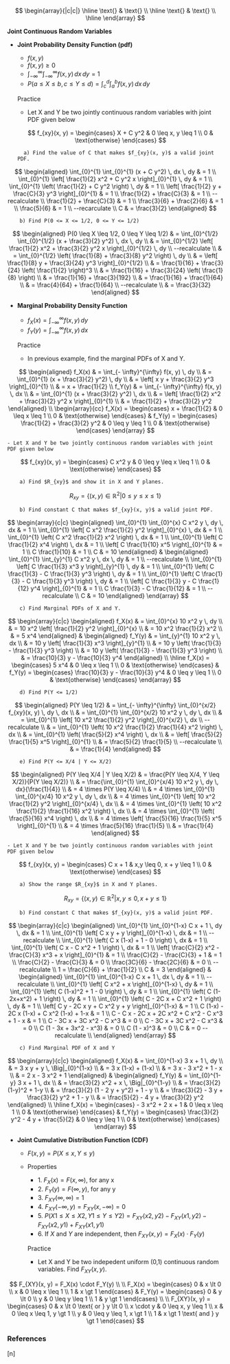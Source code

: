 $$
\begin{array}{|c|c|}
\hline
\text{} & \text{} \\
\hline
\text{} & \text{} \\
\hline
\end{array}
$$

**Joint Continuous Random Variables**

- **Joint Probability Density Function (pdf)**
  - $f(x, y)$
  - $f(x, y) \geq 0$
  - $\int_{-\infty}^{\infty} \int_{-\infty}^{\infty} f(x, y) \, dx \, dy = 1$
  - $P(a \leq X \leq b, c \leq Y \leq d) = \int_{c}^{d} \int_{a}^{b} f(x, y) \, dx \, dy$

  Practice
    - Let X and Y be two jointly continuous random variables with joint PDF given below

    $$
    f_{xy}(x, y) = \begin{cases} X + C y^2 & 0 \leq x, y \leq 1 \\ 0 & \text{otherwise} \end{cases}
    $$

        a) Find the value of C that makes $f_{xy}(x, y)$ a valid joint PDF.

$$
\begin{aligned}
\int_{0}^{1} \int_{0}^{1} (x + C y^2) \, dx \, dy & = 1 \\
\int_{0}^{1} \left[ \frac{1}{2} x^2 + C y^2 x \right]_{0}^{1} \, dy & = 1 \\
\int_{0}^{1} \left( \frac{1}{2} + C y^2 \right) \, dy & = 1 \\
\left[ \frac{1}{2} y + \frac{C}{3} y^3 \right]_{0}^{1} & = 1 \\
\frac{1}{2} + \frac{C}{3} & = 1 \\
--recalculate \\
\frac{1}{2} + \frac{C}{3} & = 1 \\
\frac{3}{6} + \frac{2}{6} & = 1 \\
\frac{5}{6} & = 1 \\
--recarculate \\
C & = \frac{3}{2}
\end{aligned}
$$

        b) Find P(0 <= X <= 1/2, 0 <= Y <= 1/2)

$$
\begin{aligned}
P(0 \leq X \leq 1/2, 0 \leq Y \leq 1/2) & = \int_{0}^{1/2} \int_{0}^{1/2} (x + \frac{3}{2} y^2) \, dx \, dy \\
& = \int_{0}^{1/2} \left[ \frac{1}{2} x^2 + \frac{3}{2} y^2 x \right]_{0}^{1/2} \, dy \\
--recalculate \\
& = \int_{0}^{1/2} \left( \frac{1}{8} + \frac{3}{8} y^2 \right) \, dy \\
& = \left[ \frac{1}{8} y + \frac{3}{24} y^3 \right]_{0}^{1/2} \\
& = \frac{1}{16} + \frac{3}{24} \left( \frac{1}{2} \right)^3 \\
& = \frac{1}{16} + \frac{3}{24} \left( \frac{1}{8} \right) \\
& = \frac{1}{16} + \frac{3}{192} \\
& = \frac{1}{16} + \frac{1}{64} \\
& = \frac{4}{64} + \frac{1}{64} \\
--recalculate \\
& = \frac{3}{32}
\end{aligned}
$$


- **Marginal Probability Density Function**
  - $f_X(x) = \int_{-\infty}^{\infty} f(x, y) \, dy$
  - $f_Y(y) = \int_{-\infty}^{\infty} f(x, y) \, dx$

  Practice
    - In previous example, find the marginal PDFs of X and Y.

$$
\begin{aligned}
f_X(x) & = \int_{- \infty}^{\infty} f(x, y) \, dy \\
& = \int_{0}^{1} (x + \frac{3}{2} y^2) \, dy \\
& = \left[ x y + \frac{3}{2} y^3 \right]_{0}^{1} \\
& = x + \frac{1}{2} \\
f_Y(y) & = \int_{- \infty}^{\infty} f(x, y) \, dx \\
& = \int_{0}^{1} (x + \frac{3}{2} y^2) \, dx \\
& = \left[ \frac{1}{2} x^2 + \frac{3}{2} y^2 x \right]_{0}^{1} \\
& = \frac{1}{2} + \frac{3}{2} y^2
\end{aligned}
\\
\begin{array}{cc}
f_X(x) = \begin{cases} x + \frac{1}{2} & 0 \leq x \leq 1 \\ 0 & \text{otherwise} \end{cases} & f_Y(y) = \begin{cases} \frac{1}{2} + \frac{3}{2} y^2 & 0 \leq y \leq 1 \\ 0 & \text{otherwise} \end{cases}
\end{array}
$$

    - Let X and Y be two jointly continuous random variables with joint PDF given below

$$
f_{xy}(x, y) = \begin{cases} C x^2 y & 0 \leq y \leq x \leq 1 \\ 0 & \text{otherwise} \end{cases}
$$

        a) Find $R_{xy}$ and show it in X and Y planes.

$$
R_{xy} = \{ (x, y) \in \mathbb{R}^2 | 0 \leq y \leq x \leq 1 \}
$$
<!-- y=x 그래프에서 하단 삼각형 영역 그리면 됨-->

        b) Find constant C that makes $f_{xy}(x, y)$ a valid joint PDF.

$$
\begin{array}{c|c}
\begin{aligned}
\int_{0}^{1} \int_{0}^{x} C x^2 y \, dy \, dx & = 1 \\
\int_{0}^{1} \left[ C x^2 \frac{1}{2} y^2 \right]_{0}^{x} \, dx & = 1 \\
\int_{0}^{1} \left( C x^2 \frac{1}{2} x^2 \right) \, dx & = 1 \\
\int_{0}^{1} \left( C \frac{1}{2} x^4 \right) \, dx & = 1 \\
\left[ C \frac{1}{10} x^5 \right]_{0}^{1} & = 1 \\
C \frac{1}{10} & = 1 \\
C & = 10
\end{aligned}
&
\begin{aligned}
\int_{0}^{1} \int_{y}^{1} C x^2 y \, dx \, dy & = 1 \\
--recalculate \\
\int_{0}^{1} \left[ C \frac{1}{3} x^3 y \right]_{y}^{1} \, dy & = 1 \\
\int_{0}^{1} \left( C \frac{1}{3} - C \frac{1}{3} y^3 \right) \, dy & = 1 \\
\int_{0}^{1} \left( C \frac{1}{3} - C \frac{1}{3} y^3 \right) \, dy & = 1 \\
\left[ C \frac{1}{3} y - C \frac{1}{12} y^4 \right]_{0}^{1} & = 1 \\
C \frac{1}{3} - C \frac{1}{12} & = 1 \\
--recalculate \\
C & = 10
\end{aligned}
\end{array}
$$
<!-- integral range를 0~x 해도 되고, y를 바깥에 dy할경우 y to 1 해도 됨-->

        c) Find Marginal PDFs of X and Y.

$$
\begin{array}{c|c}
\begin{aligned}
f_X(x) & = \int_{0}^{x} 10 x^2 y \, dy \\
& = 10 x^2 \left[ \frac{1}{2} y^2 \right]_{0}^{x} \\
& = 10 x^2 \frac{1}{2} x^2 \\
& = 5 x^4
\end{aligned}
&
\begin{aligned}
f_Y(y) & = \int_{y}^{1} 10 x^2 y \, dx \\
& = 10 y \left[ \frac{1}{3} x^3 \right]_{y}^{1} \\
& = 10 y \left( \frac{1}{3} - \frac{1}{3} y^3 \right) \\
& = 10 y \left( \frac{1}{3} - \frac{1}{3} y^3 \right) \\
& = \frac{10}{3} y - \frac{10}{3} y^4
\end{aligned} \\
\hline
f_X(x) = \begin{cases} 5 x^4 & 0 \leq x \leq 1 \\ 0 & \text{otherwise} \end{cases} & f_Y(y) = \begin{cases} \frac{10}{3} y - \frac{10}{3} y^4 & 0 \leq y \leq 1 \\ 0 & \text{otherwise} \end{cases}
\end{array}
$$

        d) Find P(Y <= 1/2)

$$
\begin{aligned}
P(Y \leq 1/2) & = \int_{- \infty}^{\infty} \int_{0}^{x/2} f_{xy}(x, y) \, dy \, dx \\
& = \int_{0}^{1} \int_{0}^{x/2} 10 x^2 y \, dy \, dx \\
& = \int_{0}^{1} \left[ 10 x^2 \frac{1}{2} y^2 \right]_{0}^{x/2} \, dx \\
--recalculate \\
& = \int_{0}^{1} \left( 10 x^2 \frac{1}{2} \frac{1}{4} x^2 \right) \, dx \\
& = \int_{0}^{1} \left( \frac{5}{2} x^4 \right) \, dx \\
& = \left[ \frac{5}{2} \frac{1}{5} x^5 \right]_{0}^{1} \\
& = \frac{5}{2} \frac{1}{5} \\
--recalculate \\
& = \frac{1}{4}
\end{aligned}
$$

        e) Find P(Y <= X/4 | Y <= X/2)

$$
\begin{aligned}
P(Y \leq X/4 | Y \leq X/2) & = \frac{P(Y \leq X/4, Y \leq X/2)}{P(Y \leq X/2)} \\
& = \frac{\int_{0}^{1} \int_{0}^{x/4} 10 x^2 y \, dy \, dx}{\frac{1}{4}} \\
& = 4 \times P(Y \leq X/4) \\
& = 4 \times \int_{0}^{1} \int_{0}^{x/4} 10 x^2 y \, dy \, dx \\
& = 4 \times \int_{0}^{1} \left[ 10 x^2 \frac{1}{2} y^2 \right]_{0}^{x/4} \, dx \\
& = 4 \times \int_{0}^{1} \left( 10 x^2 \frac{1}{2} \frac{1}{16} x^2 \right) \, dx \\
& = 4 \times \int_{0}^{1} \left( \frac{5}{16} x^4 \right) \, dx \\
& = 4 \times \left[ \frac{5}{16} \frac{1}{5} x^5 \right]_{0}^{1} \\
& = 4 \times \frac{5}{16} \frac{1}{5} \\
& = \frac{1}{4}
\end{aligned}
$$
<!-- 검산 필요 -->

    - Let X and Y be two jointly continuous random variables with joint PDF given below

$$
f_{xy}(x, y) = \begin{cases} C x + 1 & x,y \leq 0, x + y \leq 1 \\ 0 & \text{otherwise} \end{cases}
$$

        a) Show the range $R_{xy}$ in X and Y planes.

$$
R_{xy} = \{ (x, y) \in \mathbb{R}^2 | x, y \leq 0, x + y \leq 1 \}
$$
<!-- y=-x+1 그래프에서 0-1 x구간 아래 삼각형 영역 그리면 됨-->

        b) Find constant C that makes $f_{xy}(x, y)$ a valid joint PDF.

$$
\begin{array}{c|c}
\begin{aligned}
\int_{0}^{1} \int_{0}^{1-x} C x + 1 \, dy \, dx & = 1 \\
\int_{0}^{1} \left[ C x y + y \right]_{0}^{1-x} \, dx & = 1 \\
--recalculate \\
\int_{0}^{1} \left( C x (1-x) + 1 - 0 \right) \, dx & = 1 \\
\int_{0}^{1} \left( C x - C x^2 + 1 \right) \, dx & = 1 \\
\left[ \frac{C}{2} x^2 - \frac{C}{3} x^3 + x \right]_{0}^{1} & = 1 \\
\frac{C}{2} - \frac{C}{3} + 1 & = 1 \\
\frac{C}{2} - \frac{C}{3} & = 0 \\
\frac{3C}{6} - \frac{2C}{6} & = 0 \\
--recalculate \\
1 = \frac{C}{6} + \frac{1}{2} \\
C & = 3
\end{aligned}
&
\begin{aligned}
\int_{0}^{1} \int_{0}^{1-x} C x + 1 \, dx \, dy & = 1 \\
--recalculate \\
\int_{0}^{1} \left[ C x^2 + x \right]_{0}^{1-x} \, dy & = 1 \\
\int_{0}^{1} \left( C (1-x)^2 + 1 - 0 \right) \, dy & = 1 \\
\int_{0}^{1} \left( C (1-2x+x^2) + 1 \right) \, dy & = 1 \\
\int_{0}^{1} \left( C - 2C x + C x^2 + 1 \right) \, dy & = 1 \\
\left[ C y - 2C x y + C x^2 y + y \right]_{0}^{1-x} & = 1 \\
C (1-x) - 2C x (1-x) + C x^2 (1-x) + 1-x & = 1 \\
C - C x - 2C x + 2C x^2 + C x^2 - C x^3 + 1 - x & = 1 \\
C - 3C x + 3C x^2 - C x^3 & = 0 \\
C - 3C x + 3C x^2 - C x^3 & = 0 \\
C (1 - 3x + 3x^2 - x^3) & = 0 \\
C (1 - x)^3 & = 0 \\
C & = 0
--recalculate \\
\end{aligned}
\end{array}
$$

        c) Find Marginal PDF of X and Y

$$
\begin{array}{c|c}
\begin{aligned}
f_X(x) & = \int_{0}^{1-x} 3 x + 1 \, dy \\
& = 3 x y + y \, \Big|_{0}^{1-x} \\
& = 3 x (1-x) + (1-x) \\
& = 3 x - 3 x^2 + 1 - x \\
& = 2 x - 3 x^2 + 1
\end{aligned}
&
\begin{aligned}
f_Y(y) & = \int_{0}^{1-y} 3 x + 1 \, dx \\
& = \frac{3}{2} x^2 + x \, \Big|_{0}^{1-y} \\
& = \frac{3}{2} (1-y)^2 + 1-y \\
& = \frac{3}{2} (1 - 2 y + y^2) + 1 - y \\
& = \frac{3}{2} - 3 y + \frac{3}{2} y^2 + 1 - y \\
& = \frac{5}{2} - 4 y + \frac{3}{2} y^2
\end{aligned} \\
\hline
f_X(x) = \begin{cases} - 3 x^2 + 2 x + 1 & 0 \leq x \leq 1 \\ 0 & \text{otherwise} \end{cases} & f_Y(y) = \begin{cases} \frac{3}{2} y^2 - 4 y + \frac{5}{2} & 0 \leq y \leq 1 \\ 0 & \text{otherwise} \end{cases}
\end{array}
$$

* **Joint Cumulative Distribution Function (CDF)**
  - $F(x, y) = P(X \leq x, Y \leq y)$
  - Properties
    - $\text{1. } F_X(x) = F(x, \infty) \text{, for any x}$
    - $\text{2. } F_Y(y) = F(\infty, y) \text{, for any y}$
    - $\text{3. } F_{XY}(\infty, \infty) = 1$
    - $\text{4. } F_{XY}(-\infty, y) = F_{XY}(x, -\infty) = 0$
    - $\text{5. } P( X1 \leq X \leq X2, Y1 \leq Y \leq Y2) = F_{XY}(x2, y2) - F_{XY}(x1, y2) - F_{XY}(x2, y1) + F_{XY}(x1, y1)$
    - $\text{6. If } X \text{ and } Y \text{ are independent, then } F_{XY}(x, y) = F_X(x) \cdot F_Y(y)$

    Practice

    - Let X and Y be two indepedent uniform (0,1) continuous random variables. Find $F_{XY}(x, y)$.

$$
F_{XY}(x, y) = F_X(x) \cdot F_Y(y) \\
\\
F_X(x) = \begin{cases} 0 & x \lt 0 \\ x & 0 \leq x \leq 1 \\ 1 & x \gt 1 \end{cases} & F_Y(y) = \begin{cases} 0 & y \lt 0 \\ y & 0 \leq y \leq 1 \\ 1 & y \gt 1 \end{cases} \\
\\
F_{XY}(x, y) = \begin{cases} 0 & x \lt 0 \text{ or } y \lt 0 \\ x \cdot y & 0 \leq x, y \leq 1 \\ x & 0 \leq x \leq 1, y \gt 1 \\ y & 0 \leq y \leq 1, x \gt 1 \\ 1 & x \gt 1 \text{ and } y \gt 1 \end{cases}
$$
<!-- 수식 안나옴-->




















### References

$\tag*{}\label{n} \text{[n] }$
